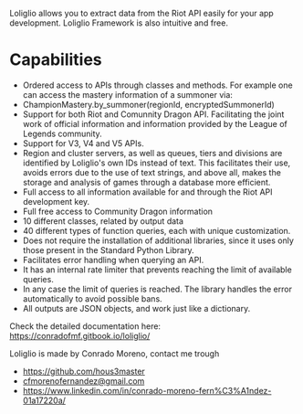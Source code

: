 Loliglio allows you to extract data from the Riot API easily for your app development. Loliglio Framework is also intuitive and free.

# Capabilities
- Ordered access to APIs through classes and methods. For example one can access the mastery information of a summoner via:
- ChampionMastery.by_summoner(regionId, encryptedSummonerId)
- Support for both Riot and Comunnity Dragon API. Facilitating the joint work of official information and information provided by the League of Legends community.
- Support for V3, V4 and V5 APIs.
- Region and cluster servers, as well as queues, tiers and divisions are identified by Loliglio's own IDs instead of text. This facilitates their use, avoids errors due to the use of text strings, and above all, makes the storage and analysis of games through a database more efficient.
- Full access to all information available for and through the Riot API development key.
- Full free access to Community Dragon information
- 10 different classes, related by output data
- 40 different types of function queries, each with unique customization.
- Does not require the installation of additional libraries, since it uses only those present in the Standard Python Library.
- Facilitates error handling when querying an API.
- It has an internal rate limiter that prevents reaching the limit of available queries.
- In any case the limit of queries is reached. The library handles the error automatically to avoid possible bans.
- All outputs are JSON objects, and work just like a dictionary.

Check the detailed documentation here: https://conradofmf.gitbook.io/loliglio/

Loliglio is made by Conrado Moreno, contact me trough
- https://github.com/hous3master
- cfmorenofernandez@gmail.com
- https://www.linkedin.com/in/conrado-moreno-fern%C3%A1ndez-01a17220a/
